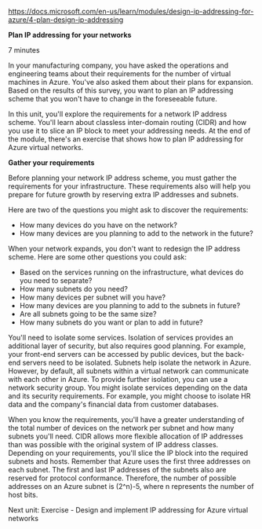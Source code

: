 https://docs.microsoft.com/en-us/learn/modules/design-ip-addressing-for-azure/4-plan-design-ip-addressing


**Plan IP addressing for your networks**

7 minutes

In your manufacturing company, you have asked the operations and engineering teams about their requirements for the number of virtual machines in Azure. You've also asked them about their plans for expansion. Based on the results of this survey, you want to plan an IP addressing scheme that you won't have to change in the foreseeable future.

In this unit, you'll explore the requirements for a network IP address scheme. You'll learn about classless inter-domain routing (CIDR) and how you use it to slice an IP block to meet your addressing needs. At the end of the module, there's an exercise that shows how to plan IP addressing for Azure virtual networks.


**Gather your requirements**

Before planning your network IP address scheme, you must gather the requirements for your infrastructure. These requirements also will help you prepare for future growth by reserving extra IP addresses and subnets.

Here are two of the questions you might ask to discover the requirements:
* How many devices do you have on the network?
* How many devices are you planning to add to the network in the future?

When your network expands, you don't want to redesign the IP address scheme. Here are some other questions you could ask:
* Based on the services running on the infrastructure, what devices do you need to separate?
* How many subnets do you need?
* How many devices per subnet will you have?
* How many devices are you planning to add to the subnets in future?
* Are all subnets going to be the same size?
* How many subnets do you want or plan to add in future?

You'll need to isolate some services. Isolation of services provides an additional layer of security, but also requires good planning. For example, your front-end servers can be accessed by public devices, but the back-end servers need to be isolated. Subnets help isolate the network in Azure. However, by default, all subnets within a virtual network can communicate with each other in Azure. To provide further isolation, you can use a network security group. You might isolate services depending on the data and its security requirements. For example, you might choose to isolate HR data and the company's financial data from customer databases.

When you know the requirements, you'll have a greater understanding of the total number of devices on the network per subnet and how many subnets you'll need. CIDR allows more flexible allocation of IP addresses than was possible with the original system of IP address classes. Depending on your requirements, you'll slice the IP block into the required subnets and hosts.
Remember that Azure uses the first three addresses on each subnet. The first and last IP addresses of the subnets also are reserved for protocol conformance. Therefore, the number of possible addresses on an Azure subnet is (2^n)-5, where n represents the number of host bits.


Next unit: Exercise - Design and implement IP addressing for Azure virtual networks
